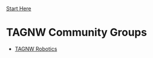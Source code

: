 [Start Here](/Start%20Here.md)
# TAGNW Community Groups

- [TAGNW Robotics](Evergreen%20Notes/TAGNW%20Robotics.md)
